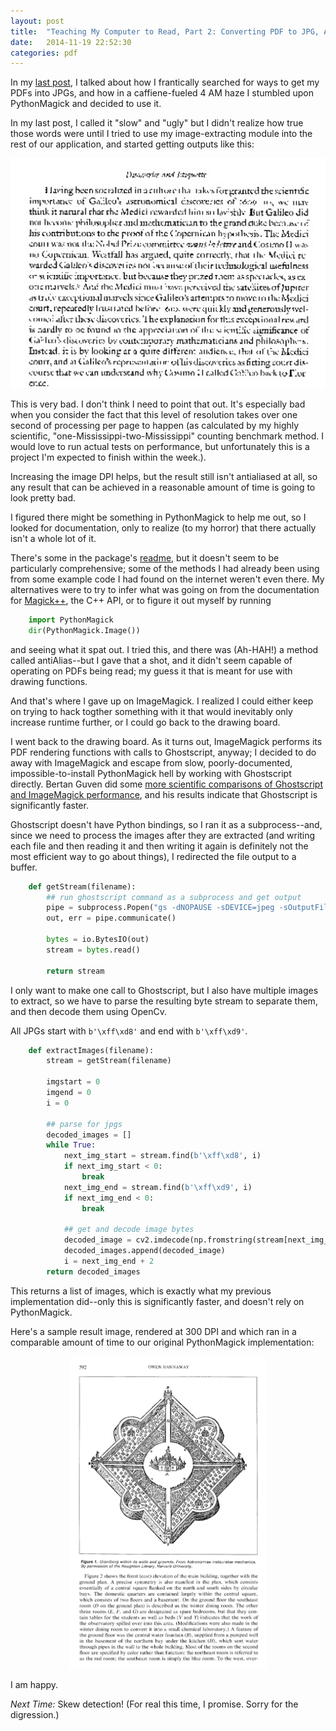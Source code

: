```yaml
---
layout: post
title:  "Teaching My Computer to Read, Part 2: Converting PDF to JPG, Again"
date:   2014-11-19 22:52:30
categories: pdf
---
```


In my [last post](http://0.0.0.0:4000/cv/pdf/2014/11/12/teaching-my-computer-to-read-pdfs-are-evil.html), I talked about how I frantically searched for ways to get my PDFs into JPGs, and how in a caffiene-fueled 4 AM haze I stumbled upon PythonMagick and decided to use it. 

In my last post, I called it "slow" and "ugly" but I didn't realize how true those words were until I tried to use my image-extracting module into the rest of our application, and started getting outputs like this:

<p align="center">
<img src="/img/2014-11-19/imagemagicksucks.jpg">
</p>

This is very bad. I don't think I need to point that out. It's especially bad when you consider the fact that this level of resolution takes over one second of processing per page to happen (as calculated by my highly scientific, "one-Mississippi-two-Mississippi" counting benchmark method. I would love to run actual tests on performance, but unfortunately this is a project I'm expected to finish within the week.).

Increasing the image DPI helps, but the result still isn't antialiased at all, so any result that can be achieved in a reasonable amount of time is going to look pretty bad.

I figured there might be something in PythonMagick to help me out, so I looked for documentation, only to realize (to my horror) that there actually isn't a whole lot of it.

There's some in the package's [readme](http://www.imagemagick.org/download/python/README.txt), but it doesn't seem to be particularly comprehensive; some of the methods I had already been using from some example code I had found on the internet weren't even there. My alternatives were to try to infer what was going on from the documentation for [Magick++](http://www.imagemagick.org/Magick++/Documentation.html), the C++ API, or to figure it out myself by running

```python
	import PythonMagick
	dir(PythonMagick.Image())
```
and seeing what it spat out. I tried this, and there was (Ah-HAH!) a method called antiAlias--but I gave that a shot, and it didn't seem capable of operating on PDFs being read; my guess it that is meant for use with drawing functions.

And that's where I gave up on ImageMagick. I realized I could either keep on trying to hack togther something with it that would inevitably only increase runtime further, or I could go back to the drawing board.

I went back to the drawing board. As it turns out, ImageMagick performs its PDF rendering functions with calls to Ghostscript, anyway; I decided to do away with ImageMagick and escape from slow, poorly-documented, impossible-to-install PythonMagick hell by working with Ghostscript directly. Bertan Guven did some [more scientific comparisons of Ghostscript and ImageMagick performance](http://bertanguven.com/faster-conversions-from-pdf-to-pngjpeg-imagemagick-vs-ghostscript/), and his results indicate that Ghostscript is significantly faster.

Ghostscript doesn't have Python bindings, so I ran it as a subprocess--and, since we need to process the images after they are extracted (and writing each file and then reading it and then writing it again is definitely not the most efficient way to go about things), I redirected the file output to a buffer.

```python
	def getStream(filename):
	    ## run ghostscript command as a subprocess and get output
	    pipe = subprocess.Popen("gs -dNOPAUSE -sDEVICE=jpeg -sOutputFile=%stdout -dJPEGQ=100 -r300 -q "+ filename + " -c quit", stdout=subprocess.PIPE, shell=True)
	    out, err = pipe.communicate()

	    bytes = io.BytesIO(out)
	    stream = bytes.read()

	    return stream
```

I only want to make one call to Ghostscript, but I also have multiple images to extract, so we have to parse the resulting byte stream to separate them, and then decode them using OpenCv.

All JPGs start with `b'\xff\xd8'` and end with `b'\xff\xd9'`.

```python
	def extractImages(filename): 
	    stream = getStream(filename)

	    imgstart = 0
	    imgend = 0
	    i = 0

	    ## parse for jpgs
	    decoded_images = []
	    while True:
	        next_img_start = stream.find(b'\xff\xd8', i)
	        if next_img_start < 0:
	            break
	        next_img_end = stream.find(b'\xff\xd9', i)
	        if next_img_end < 0:
	            break

	        ## get and decode image bytes
	        decoded_image = cv2.imdecode(np.fromstring(stream[next_img_start:next_img_end+2], np.uint8), cv2.CV_LOAD_IMAGE_COLOR)
	        decoded_images.append(decoded_image)
	        i = next_img_end + 2
	    return decoded_images
```

This returns a list of images, which is exactly what my previous implementation did--only this is significantly faster, and doesn't rely on PythonMagick. 

Here's a sample result image, rendered at 300 DPI and which ran in a comparable amount of time to our original PythonMagick implementation:

<p align="center">
<img src="/img/2014-11-19/ghostscriptisawesome.jpg" style="height:500px">
</p>

I am happy.

*Next Time:* Skew detection! (For real this time, I promise. Sorry for the digression.)

